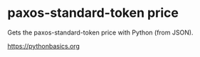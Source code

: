 # paxos-standard-token price 

Gets the paxos-standard-token price with Python (from JSON).

https://pythonbasics.org
